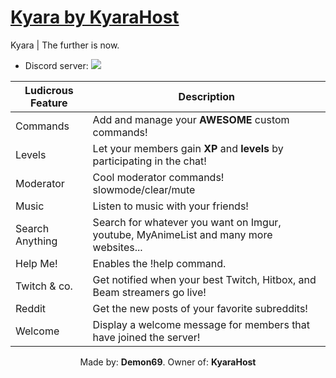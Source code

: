 # [Kyara by KyaraHost](http://kyarabot.ml)
Kyara | The further is now.


* Discord server: [<img src="https://discordapp.com/api/guilds/159962941502783488/widget.png">](https://discord.gg/0tOgeGSG9kV0jasj)

|Ludicrous Feature|Description|
|-------|-----------|
|Commands|Add and manage your **AWESOME** custom commands!|
|Levels|Let your members gain **XP** and **levels** by participating in the chat!|
|Moderator|Cool moderator commands! slowmode/clear/mute|
|Music|Listen to music with your friends!|
|Search Anything|Search for whatever you want on Imgur, youtube, MyAnimeList and many more websites...|
|Help Me!|Enables the !help command.|
|Twitch & co.|Get notified when your best Twitch, Hitbox, and Beam streamers go live!|
|Reddit|Get the new posts of your favorite subreddits!|
|Welcome|Display a welcome message for members that have joined the server!|


<p align="center">
Made by: <b>Demon69</b>.
Owner of: <b>KyaraHost</b>
</p>
